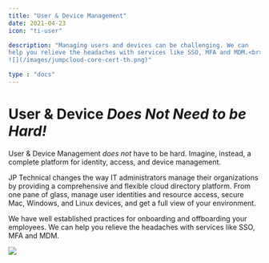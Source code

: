 ```yaml
---
title: "User & Device Management"
date: 2021-04-23
icon: "ti-user"

description: "Managing users and devices can be challenging. We can
help you relieve the headaches with services like SSO, MFA and MDM.<br>
![](/images/jumpcloud-core-cert-th.png)"

type : "docs"
---
```

# User & Device *Does Not Need to be Hard!*

User & Device Management *does not* have to be hard. Imagine, instead, a
complete platform for identity, access, and device management.

JP Technical changes the way IT administrators manage their organizations by
providing a comprehensive and flexible cloud directory platform. From one pane
of glass, manage user identities and resource access, secure Mac, Windows, and
Linux devices, and get a full view of your environment.

We have well established practices for onboarding and offboarding your
employees. We can help you relieve the headaches with services like SSO, MFA
and MDM.

![](/images/jumpcloud-core-cert.png)
